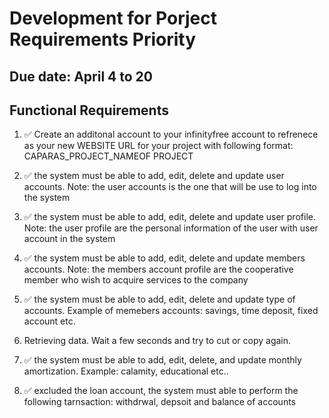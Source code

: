 # Development for Porject Requirements Priority

## Due date: April 4 to 20

## Functional Requirements

1. ✅ Create an additonal account to your infinityfree account to refrenece as your new WEBSITE URL for your project with following format: CAPARAS_PROJECT_NAMEOF PROJECT

2. ✅ the system must be able to add, edit, delete and update user accounts. Note: the user accounts is the one that will be use to log into the system

3. ✅ the system must be able to add, edit, delete and update user profile. Note: the user profile are the personal information of the user with user account in the system

4. ✅ the system must be able to add, edit, delete and update members accounts. Note: the members account profile are the cooperative member who wish to acquire services to the company

5. ✅ the system must be able to add, edit, delete and update type of accounts. Example of memebers accounts: savings, time deposit, fixed account etc.

6. Retrieving data. Wait a few seconds and try to cut or copy again.

7. ✅ the system must be able to add, edit, delete, and update monthly amortization. Example: calamity, educational etc..

8. ✅ excluded the loan account, the system must able to perform the following tarnsaction: withdrwal, depsoit and balance of accounts
